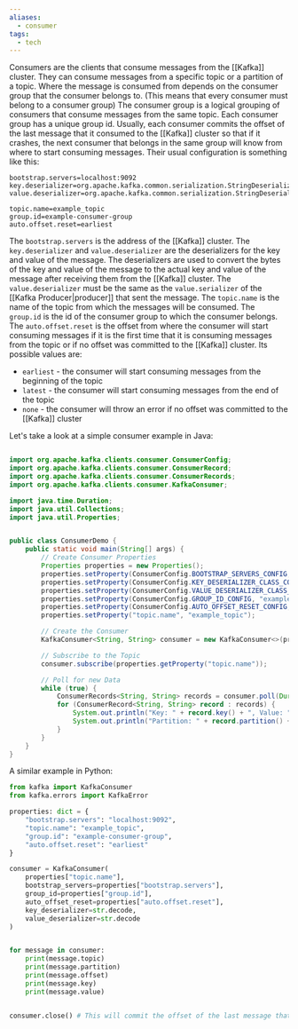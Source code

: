 ```yaml
---
aliases:
  - consumer
tags:
  - tech
---
```

Consumers are the clients that consume messages from the [[Kafka]] cluster.
They can consume messages from a specific topic or a partition of a topic.
Where the message is consumed from depends on the consumer group that the consumer belongs to. (This means that every consumer must belong to a consumer group)
The consumer group is a logical grouping of consumers that consume messages from the same topic.
Each consumer group has a unique group id.
Usually, each consumer commits the offset of the last message that it consumed to the [[Kafka]] cluster so that if it crashes, the next consumer that belongs in the same group will know from where to start consuming messages.
Their usual configuration is something like this:
```properties
bootstrap.servers=localhost:9092
key.deserializer=org.apache.kafka.common.serialization.StringDeserializer
value.deserializer=org.apache.kafka.common.serialization.StringDeserializer

topic.name=example_topic
group.id=example-consumer-group
auto.offset.reset=earliest
```

The `bootstrap.servers` is the address of the [[Kafka]] cluster.
The `key.deserializer` and `value.deserializer` are the deserializers for the key and value of the message.
The deserializers are used to convert the bytes of the key and value of the message to the actual key and value of the message after receiving them from the [[Kafka]] cluster.
The `value.deserializer` must be the same as the `value.serializer` of the [[Kafka Producer|producer]] that sent the message.
The `topic.name` is the name of the topic from which the messages will be consumed.
The `group.id` is the id of the consumer group to which the consumer belongs.
The `auto.offset.reset` is the offset from where the consumer will start consuming messages if it is the first time that it is consuming messages from the topic or if no offset was committed to the [[Kafka]] cluster. Its possible values are:
- `earliest` - the consumer will start consuming messages from the beginning of the topic
- `latest` - the consumer will start consuming messages from the end of the topic
- `none` - the consumer will throw an error if no offset was committed to the [[Kafka]] cluster

Let's take a look at a simple consumer example in Java:

```java

import org.apache.kafka.clients.consumer.ConsumerConfig;
import org.apache.kafka.clients.consumer.ConsumerRecord;
import org.apache.kafka.clients.consumer.ConsumerRecords;
import org.apache.kafka.clients.consumer.KafkaConsumer;

import java.time.Duration;
import java.util.Collections;
import java.util.Properties;


public class ConsumerDemo {
    public static void main(String[] args) {
        // Create Consumer Properties
        Properties properties = new Properties();
        properties.setProperty(ConsumerConfig.BOOTSTRAP_SERVERS_CONFIG, "localhost:9092");
        properties.setProperty(ConsumerConfig.KEY_DESERIALIZER_CLASS_CONFIG, org.apache.kafka.common.serialization.StringDeserializer.class);
        properties.setProperty(ConsumerConfig.VALUE_DESERIALIZER_CLASS_CONFIG, org.apache.kafka.common.serialization.StringDeserializer.class);
        properties.setProperty(ConsumerConfig.GROUP_ID_CONFIG, "example-consumer-group");
        properties.setProperty(ConsumerConfig.AUTO_OFFSET_RESET_CONFIG, "earliest");
        properties.setProperty("topic.name", "example_topic");

        // Create the Consumer
        KafkaConsumer<String, String> consumer = new KafkaConsumer<>(properties);

        // Subscribe to the Topic
        consumer.subscribe(properties.getProperty("topic.name"));

        // Poll for new Data
        while (true) {
            ConsumerRecords<String, String> records = consumer.poll(Duration.ofMillis(100)); // new in Kafka 2.0.0
            for (ConsumerRecord<String, String> record : records) {
                System.out.println("Key: " + record.key() + ", Value: " + record.value());
                System.out.println("Partition: " + record.partition() + ", Offset: " + record.offset());
            }
        }
    }
}
```

A similar example in Python:

```python
from kafka import KafkaConsumer
from kafka.errors import KafkaError

properties: dict = {
    "bootstrap.servers": "localhost:9092",
    "topic.name": "example_topic",
    "group.id": "example-consumer-group",
    "auto.offset.reset": "earliest"
}

consumer = KafkaConsumer(
    properties["topic.name"],
    bootstrap_servers=properties["bootstrap.servers"],
    group_id=properties["group.id"],
    auto_offset_reset=properties["auto.offset.reset"],
    key_deserializer=str.decode,
    value_deserializer=str.decode
)


for message in consumer:
    print(message.topic)
    print(message.partition)
    print(message.offset)
    print(message.key)
    print(message.value)


consumer.close() # This will commit the offset of the last message that was consumed
```